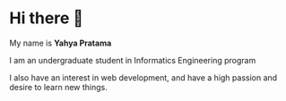 # Hi there 👋

My name is **Yahya Pratama** 

I am an undergraduate student in Informatics Engineering program

I also have an interest in web development, and have a high passion and desire to learn new things.
